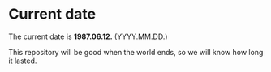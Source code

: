 # Current date

The current date is **1987.06.12.** (YYYY.MM.DD.)

This repository will be good when the world ends, so we will know how long it lasted.